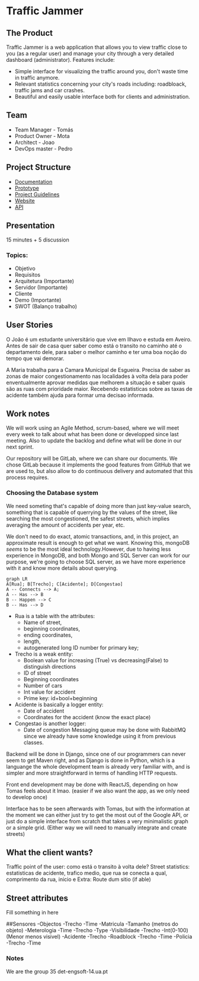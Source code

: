 # Traffic Jammer

## The Product
Traffic Jammer is a web application that allows you to view traffic close to you (as a regular user) and manage your city through a very detailed dashboard (administrator). Features include:
* Simple interface for visualizing the traffic around you, don't waste time in traffic anymore.
* Relevant statistics concerning your city's roads including: roadbloack, traffic jams and car crashes.
* Beautiful and easily usable interface both for clients and administration.

## Team
* Team Manager - Tomás 
* Product Owner - Mota
* Architect - Joao
* DevOps master - Pedro

## Project Structure
* [Documentation](https://gitlab.com/myiesgroup/iesproject_trafficjammer/blob/master/README.md)
* [Prototype](https://gitlab.com/myiesgroup/iesproject_trafficjammer/tree/master/Prototype)
* [Project Guidelines](https://gitlab.com/myiesgroup/iesproject_trafficjammer/blob/master/Reports/ProjectGuidelines.pdf)
* [Website](http://192.168.160.237:8800)
* [API](http://192.168.160.237:8000)

## Presentation
15 minutes + 5 discussion

### Topics:
* Objetivo
* Requisitos 
* Arquitetura (Importante)
* Servidor (Importante)
* Cliente 
* Demo (Importante)
* SWOT (Balanço trabalho)

## User Stories
O João é um estudante universitário que vive em Ilhavo e estuda em Aveiro. Antes de sair de casa quer saber como está o transito no caminho até o departamento dele, para saber o melhor caminho e ter uma boa noção do tempo que vai demorar.

A Maria trabalha para a Camara Municipal de Esgueira. Precisa de saber as zonas de maior congestionamento nas localidades à volta dela para poder enventualmente aprovar medidas que melhorem a situação e saber quais são as ruas com prioridade maior. Recebendo estatisticas sobre as taxas de acidente também ajuda para formar uma decisao informada.


## Work notes
We will work using an Agile Method, scrum-based, where we will meet every week to talk about what has been done or developped since last meeting. Also to update the backlog and define what will be done in our next sprint.

Our repository will be GitLab, where we can share our documents. We chose GitLab because it implements the good features from GitHub that we are used to, but also allow to do continuous delivery and automated that this process requires.

###  Choosing the Database system
We need someting that's capable of doing more than just key-value search, something that is capable of querrying by the values of the street, like searching the most congestioned, the safest streets, which implies averaging the amount of accidents per year, etc.

We don't need to do exact, atomic transactions, and, in this project, an approximate result is enough to get what we want. Knowing this, mongoDB *seems* to be the most ideal technology.However, due to having less experience in MongoDB, and both Mongo and SQL Server can work for our purpose, we're going to choose SQL server, as we have more experience with it and know more details about querying.

```mermaid
graph LR
A[Rua]; B[Trecho]; C[Acidente]; D[Congestao]
A -- Connects --> A;
A -- Has --> B
B -- Happen --> C
B -- Has --> D
```

 - Rua is a table with the attributes: 
     - Name of street, 
     - beginning coordinates, 
     - ending coordinates, 
     - length, 
     - autogenerated long ID number for primary key;
 - Trecho is a weak entity:
     - Boolean value for increasing (True) vs decreasing(False) to distinguish directions
     - ID of street
     - Beginning coordinates
     - Number of cars
     - Int value for accident 
     - Prime key: id+bool+beginning
 - Acidente is basically a logger entity:
     - Date of accident
     - Coordinates for the accident (know the exact place)
 - Congestao is another logger:
     - Date of congestion
Messaging queue may be done with RabbitMQ since we already have some knowledge using it from previous classes.

Backend will be done in Django, since one of our programmers can never seem to get Maven right, and as Django is done in Python, which is a languange the whole development team is already very familiar with, and is simpler and more straightforward in terms of handling HTTP requests.

Front end development may be done with ReactJS, depending on how Tomas feels about it lmao. (easier if we also want the app, as we only need to develop once)

Interface has to be seen afterwards with Tomas, but with the information at the moment we can either just try to get the most out of the Google API, or just do a simple interface from scratch that takes a very minimalistic graph or a simple grid. (Either way we will need to manually integrate and create streets)

## What the client wants?
Traffic point of the user: como está o transito à volta dele?
Street statistics: estatisticas de acidente, trafico medio, que rua se conecta a qual, comprimento da rua, inicio e 
Extra: Route dum sitio (if able)

## Street attributes
Fill something in here

##Sensores
        -Objectos
            -Trecho
            -Time
            -Matricula
            -Tamanho (metros do objeto)
        -Meterologia
            -Time
            -Trecho
            -Type
        -Visibilidade
            -Trecho
            -Int(0-100) (Menor menos visivel)
        -Acidente
            -Trecho
        -Roadblock
            -Trecho
            -Time
        -Policia
            -Trecho
            -Time
        
### Notes
We are the group 35
det-engsoft-14.ua.pt

